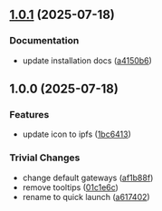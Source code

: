 ## [1.0.1](https://github.com/ipshipyard/ipfs-quicklaunch/compare/v1.0.0...v1.0.1) (2025-07-18)

### Documentation

* update installation docs ([a4150b6](https://github.com/ipshipyard/ipfs-quicklaunch/commit/a4150b689bcadaa01d20f18ae08605ab0b76bc90))

## 1.0.0 (2025-07-18)

### Features

* update icon to ipfs ([1bc6413](https://github.com/ipshipyard/ipfs-quicklaunch/commit/1bc64139fdb4903f3bb7809634b047965bb555c6))

### Trivial Changes

* change default gateways ([af1b88f](https://github.com/ipshipyard/ipfs-quicklaunch/commit/af1b88f7cdae065f383e0ae48e94e8edc314aced))
* remove tooltips ([01c1e6c](https://github.com/ipshipyard/ipfs-quicklaunch/commit/01c1e6cc86537ee6550c88017eb410b85bfbe62d))
* rename to quick launch ([a617402](https://github.com/ipshipyard/ipfs-quicklaunch/commit/a617402844cf851fbc77697f16fcc6e5d9de8cad))

